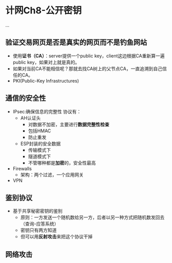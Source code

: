 # 计网Ch8-公开密钥

...

## 验证交易网页是否是真实的网页而不是钓鱼网站
- 使用**证书（CA）**：server提供一个public key，client这边根据CA重新算一遍public key，如果对上就是真的。 
- 如果对当前CA不能相信呢？那就去找CA树上的父节点CA，一直追溯到自己信任的CA。
- PKI(Public-Key Infrastructures)

## 通信的安全性
- IPsec:确保信息的完整性
协议有：
	- AH认证头
		- 对数据不加密，主要进行**数据完整性检查**
		- 包括HMAC
		- 防止重发
	- ESP封装的安全数据
		- 传输模式下
		- 隧道模式下
		- 不管哪种都是**加密**的，安全性最高
- Firewalls
	- 架构：两个过滤，一个应用网关
- VPN

## 鉴别协议
- 基于共享秘密密钥的鉴别
	- 原则：一方发送一个随机数给另一方，后者以另一种方式把随机数发回去（查询-应答系统）
	- 密钥只有两方知道
	- 但可以用**反射攻击**来把这个协议干掉

## 网络攻击
